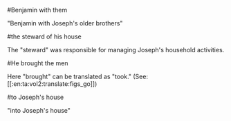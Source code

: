#Benjamin with them

"Benjamin with Joseph's older brothers"

#the steward of his house

The "steward" was responsible for managing Joseph's household activities.

#He brought the men

Here "brought" can be translated as "took." (See: [[:en:ta:vol2:translate:figs_go]])

#to Joseph's house

"into Joseph's house"